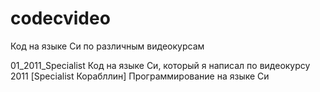 # codecvideo
Код на языке Си по различным видеокурсам

01_2011_Specialist
Код на языке Си, который я написал по видеокурсу 2011 [Specialist Корабллин] Программирование на языке Си

